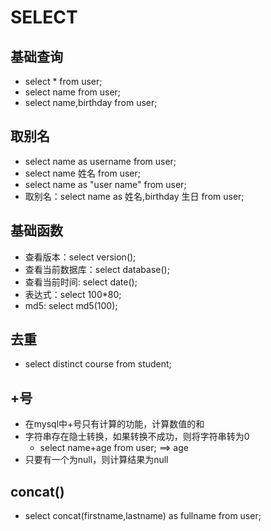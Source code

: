 # SELECT

## 基础查询
  - select * from user;
  - select name from user;
  - select name,birthday from user;

## 取别名
  - select name as username from user;
  - select name 姓名 from user;
  - select name as "user name" from user;
  - 取别名：select name as 姓名,birthday 生日 from user;

## 基础函数
  - 查看版本：select version();
  - 查看当前数据库：select database();
  - 查看当前时间: select date();
  - 表达式：select 100*80;
  - md5: select md5(100);

## 去重
  - select distinct course from student;

## +号
  - 在mysql中+号只有计算的功能，计算数值的和
  - 字符串存在隐士转换，如果转换不成功，则将字符串转为0
    - select name+age from user; ==> age
  - 只要有一个为null，则计算结果为null

## concat()
  - select concat(firstname,lastname) as fullname from user;